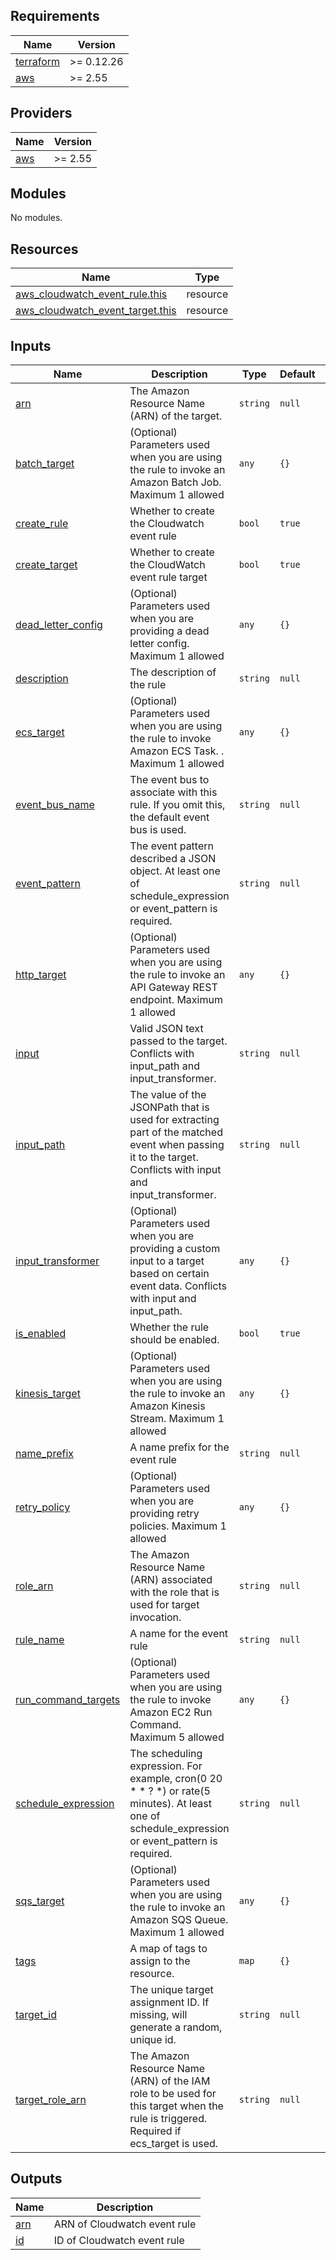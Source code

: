 ## Requirements

| Name | Version |
|------|---------|
| <a name="requirement_terraform"></a> [terraform](#requirement\_terraform) | >= 0.12.26 |
| <a name="requirement_aws"></a> [aws](#requirement\_aws) | >= 2.55 |

## Providers

| Name | Version |
|------|---------|
| <a name="provider_aws"></a> [aws](#provider\_aws) | >= 2.55 |

## Modules

No modules.

## Resources

| Name | Type |
|------|------|
| [aws_cloudwatch_event_rule.this](https://registry.terraform.io/providers/hashicorp/aws/latest/docs/resources/cloudwatch_event_rule) | resource |
| [aws_cloudwatch_event_target.this](https://registry.terraform.io/providers/hashicorp/aws/latest/docs/resources/cloudwatch_event_target) | resource |

## Inputs

| Name | Description | Type | Default | Required |
|------|-------------|------|---------|:--------:|
| <a name="input_arn"></a> [arn](#input\_arn) | The Amazon Resource Name (ARN) of the target. | `string` | `null` | no |
| <a name="input_batch_target"></a> [batch\_target](#input\_batch\_target) | (Optional) Parameters used when you are using the rule to invoke an Amazon Batch Job. Maximum 1 allowed | `any` | `{}` | no |
| <a name="input_create_rule"></a> [create\_rule](#input\_create\_rule) | Whether to create the Cloudwatch event rule | `bool` | `true` | no |
| <a name="input_create_target"></a> [create\_target](#input\_create\_target) | Whether to create the CloudWatch event rule target | `bool` | `true` | no |
| <a name="input_dead_letter_config"></a> [dead\_letter\_config](#input\_dead\_letter\_config) | (Optional) Parameters used when you are providing a dead letter config. Maximum 1 allowed | `any` | `{}` | no |
| <a name="input_description"></a> [description](#input\_description) | The description of the rule | `string` | `null` | no |
| <a name="input_ecs_target"></a> [ecs\_target](#input\_ecs\_target) | (Optional) Parameters used when you are using the rule to invoke Amazon ECS Task. . Maximum 1 allowed | `any` | `{}` | no |
| <a name="input_event_bus_name"></a> [event\_bus\_name](#input\_event\_bus\_name) | The event bus to associate with this rule. If you omit this, the default event bus is used. | `string` | `null` | no |
| <a name="input_event_pattern"></a> [event\_pattern](#input\_event\_pattern) | The event pattern described a JSON object. At least one of schedule\_expression or event\_pattern is required. | `string` | `null` | no |
| <a name="input_http_target"></a> [http\_target](#input\_http\_target) | (Optional) Parameters used when you are using the rule to invoke an API Gateway REST endpoint. Maximum 1 allowed | `any` | `{}` | no |
| <a name="input_input"></a> [input](#input\_input) | Valid JSON text passed to the target. Conflicts with input\_path and input\_transformer. | `string` | `null` | no |
| <a name="input_input_path"></a> [input\_path](#input\_input\_path) | The value of the JSONPath that is used for extracting part of the matched event when passing it to the target. Conflicts with input and input\_transformer. | `string` | `null` | no |
| <a name="input_input_transformer"></a> [input\_transformer](#input\_input\_transformer) | (Optional) Parameters used when you are providing a custom input to a target based on certain event data. Conflicts with input and input\_path. | `any` | `{}` | no |
| <a name="input_is_enabled"></a> [is\_enabled](#input\_is\_enabled) | Whether the rule should be enabled. | `bool` | `true` | no |
| <a name="input_kinesis_target"></a> [kinesis\_target](#input\_kinesis\_target) | (Optional) Parameters used when you are using the rule to invoke an Amazon Kinesis Stream. Maximum 1 allowed | `any` | `{}` | no |
| <a name="input_name_prefix"></a> [name\_prefix](#input\_name\_prefix) | A name prefix for the event rule | `string` | `null` | no |
| <a name="input_retry_policy"></a> [retry\_policy](#input\_retry\_policy) | (Optional) Parameters used when you are providing retry policies. Maximum 1 allowed | `any` | `{}` | no |
| <a name="input_role_arn"></a> [role\_arn](#input\_role\_arn) | The Amazon Resource Name (ARN) associated with the role that is used for target invocation. | `string` | `null` | no |
| <a name="input_rule_name"></a> [rule\_name](#input\_rule\_name) | A name for the event rule | `string` | `null` | no |
| <a name="input_run_command_targets"></a> [run\_command\_targets](#input\_run\_command\_targets) | (Optional) Parameters used when you are using the rule to invoke Amazon EC2 Run Command. Maximum 5 allowed | `any` | `{}` | no |
| <a name="input_schedule_expression"></a> [schedule\_expression](#input\_schedule\_expression) | The scheduling expression. For example, cron(0 20 * * ? *) or rate(5 minutes). At least one of schedule\_expression or event\_pattern is required. | `string` | `null` | no |
| <a name="input_sqs_target"></a> [sqs\_target](#input\_sqs\_target) | (Optional) Parameters used when you are using the rule to invoke an Amazon SQS Queue. Maximum 1 allowed | `any` | `{}` | no |
| <a name="input_tags"></a> [tags](#input\_tags) | A map of tags to assign to the resource. | `map` | `{}` | no |
| <a name="input_target_id"></a> [target\_id](#input\_target\_id) | The unique target assignment ID. If missing, will generate a random, unique id. | `string` | `null` | no |
| <a name="input_target_role_arn"></a> [target\_role\_arn](#input\_target\_role\_arn) | The Amazon Resource Name (ARN) of the IAM role to be used for this target when the rule is triggered. Required if ecs\_target is used. | `string` | `null` | no |

## Outputs

| Name | Description |
|------|-------------|
| <a name="output_arn"></a> [arn](#output\_arn) | ARN of Cloudwatch event rule |
| <a name="output_id"></a> [id](#output\_id) | ID of Cloudwatch event rule |

